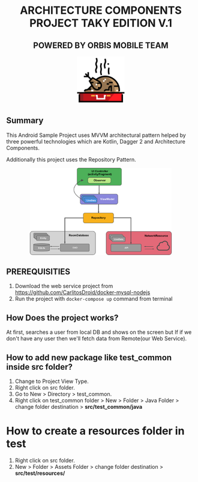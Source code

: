 <h1 align="center">ARCHITECTURE COMPONENTS PROJECT TAKY EDITION V.1</h1>
<h2 align="center">POWERED BY ORBIS MOBILE TEAM </h2>

<p align="center">
    <img src="Screenshots/roast-chicken.png" alt="icon" width="25%"/>
</p>


## Summary

This Android Sample Project uses MVVM architectural pattern helped by three powerful technologies
which are Kotlin, Dagger 2 and Architecture Components.

Additionally this project uses the Repository Pattern.

<p align="center">
    <img src="Screenshots/architecturefinal.png" alt="icon" width="75%"/>
</p>

## PREREQUISITIES
1. Download the web service project from https://github.com/CarlitosDroid/docker-mysql-nodejs
2. Run the project with `docker-compose up` command from terminal

## How Does the project works?

At first, searches a user from local DB and shows on the screen but If if we don't have any user then
we'll fetch data from Remote(our Web Service).

## How to add new package like test_common inside src folder?
1. Change to Project View Type.
2. Right click on src folder.
3. Go to New > Directory > test_common.
4. Right click on test_common folder > New > Folder > Java Folder > change folder destination > **src/test_common/java**

# How to create a resources folder in test
1. Right click on src folder.
2. New > Folder > Assets Folder > change folder destination > **src/test/resources/**
